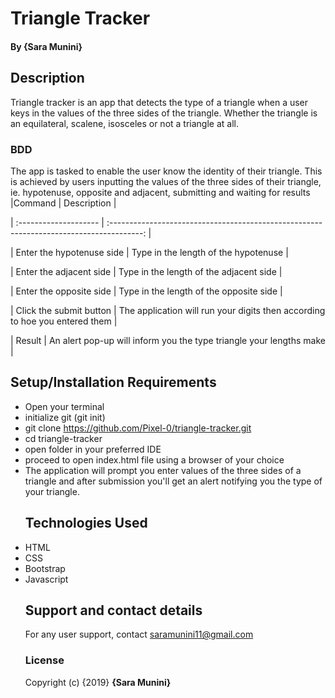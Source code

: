 # Triangle Tracker

#### By **{Sara Munini}**

## Description

Triangle tracker is an app that detects the type of a triangle when a user keys in the values of the three sides of the triangle. Whether the triangle is an equilateral, scalene, isosceles or not a triangle at all.

### BDD

The app is tasked to enable the user know the identity of their triangle. This is achieved by users inputting the values of the three sides of their triangle, ie. hypotenuse, opposite and adjacent, submitting and waiting for results
|Command                     |                                          Description                                     |

| :--------------------    | :--------------------------------------------------------------------------------------: |

| Enter the hypotenuse side  |            Type in the length of the hypotenuse                                          |

| Enter the adjacent side    |            Type in the length of the adjacent side                                       |

| Enter the opposite side    |            Type in the length of the opposite side                                       |

| Click the submit button    |            The application will run your digits then according to hoe you entered them   |

| Result                     |            An alert pop-up will inform you the type triangle your lengths make           |


## Setup/Installation Requirements

-   Open your terminal
-   initialize git (git init)
-   git clone <https://github.com/Pixel-0/triangle-tracker.git>
-   cd triangle-tracker
-   open folder in your preferred IDE
-   proceed to open index.html file using a browser of your choice
-   The application will prompt you enter values of the three sides of a triangle and after submission you'll get an alert notifying you the type of your triangle.
    ## Technologies Used
-   HTML
-   CSS
-   Bootstrap
-   Javascript
    ## Support and contact details
    For any user support, contact saramunini11@gmail.com
    ### License
    Copyright (c) {2019} **{Sara Munini}**
